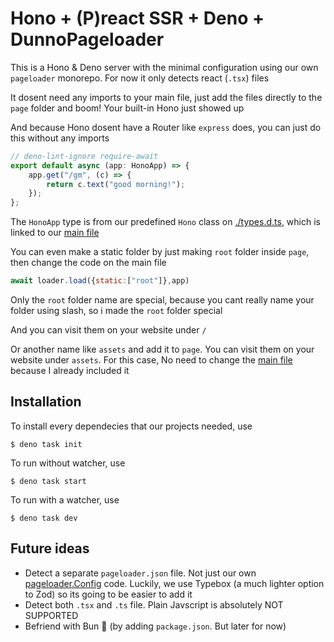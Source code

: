 # Hono + (P)react SSR + Deno + DunnoPageloader
This is a Hono & Deno server with the minimal configuration using our own `pageloader` monorepo. For now it only detects react (`.tsx`) files

It dosent need any imports to your main file, just add the files directly to the `page` folder and boom! Your built-in Hono just showed up

And because Hono dosent have a Router like `express` does, you can just do this without any imports

```js
// deno-lint-ignore require-await
export default async (app: HonoApp) => {
    app.get("/gm", (c) => {
        return c.text("good morning!");
    });
};
```

The `HonoApp` type is from our predefined `Hono` class on [./types.d.ts](./types.d.ts), which is linked to our [main file](./main.ts)

You can even make a static folder by just making `root` folder inside `page`, then change the code on the main file
```js
await loader.load({static:["root"]},app)
```
Only the `root` folder name are special, because you cant really name your folder using slash, so i made the `root` folder special

And you can visit them on your website under `/`

Or another name like `assets` and add it to `page`. You can visit them on your website under `assets`. For this case, No need to change the [main file](./main.ts) because I already included it

## Installation
To install every dependecies that our projects needed, use
```shell
$ deno task init
```
To run without watcher, use 
```shell
$ deno task start
```
To run with a watcher, use 
```shell
$ deno task dev
```


## Future ideas
- Detect a separate `pageloader.json` file. Not just our own [pageloader.Config](./pageloader/mod.ts#14) code. Luckily, we use Typebox (a much lighter option to Zod) so its going to be easier to add it
- Detect both `.tsx` and `.ts` file. Plain Javscript is absolutely NOT SUPPORTED
- Befriend with Bun :handshake: (by adding `package.json`. But later for now)
